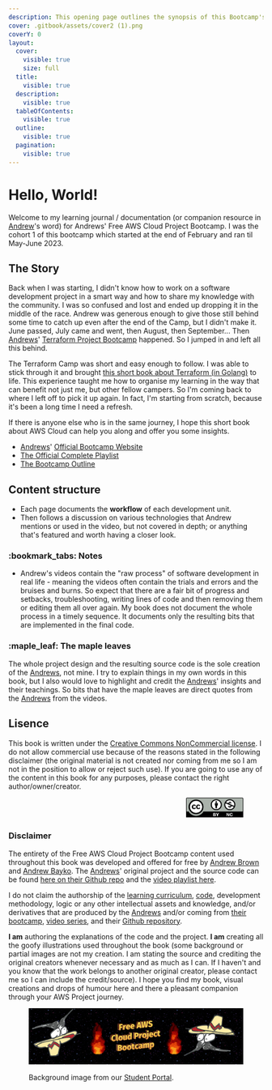 ```yaml
---
description: This opening page outlines the synopsis of this Bootcamp's mysteries.
cover: .gitbook/assets/cover2 (1).png
coverY: 0
layout:
  cover:
    visible: true
    size: full
  title:
    visible: true
  description:
    visible: true
  tableOfContents:
    visible: true
  outline:
    visible: true
  pagination:
    visible: true
---
```


# Hello, World!

Welcome to my learning journal / documentation (or companion resource in [Andrew](https://www.linkedin.com/in/andrew-wc-brown/)'s word) for Andrews' Free AWS Cloud Project Bootcamp. I was the cohort 1 of this bootcamp which started at the end of February and ran til May-June 2023.&#x20;

## The Story

Back when I was starting, I didn't know how to work on a software development project in a smart way and how to share my knowledge with the community. I was so confused and lost and ended up dropping it in the middle of the race. Andrew was generous enough to give those still behind some time to catch up even after the end of the Camp, but I didn't make it. June passed, July came and went, then August, then September... Then [Andrews](https://exampro.co/)' [Terraform Project Bootcamp](https://terraform.cloudprojectbootcamp.com/) happened. So I jumped in and left all this behind.&#x20;

The Terraform Camp was short and easy enough to follow. I was able to stick through it and brought [this short book about Terraform (in Golang)](https://gwen-leigh.gitbook.io/multiverse-of-madness-terraform-with-go/) to life. This experience taught me how to organise my learning in the way that can benefit not just me, but other fellow campers. So I'm coming back to where I left off to pick it up again. In fact, I'm starting from scratch, because it's been a long time I need a refresh.&#x20;

If there is anyone else who is in the same journey, I hope this short book about AWS Cloud can help you along and offer you some insights.

* [Andrews](https://www.exampro.co/)' [Official Bootcamp Website](https://aws.cloudprojectbootcamp.com/)
* [The Official Complete Playlist](https://www.youtube.com/watch?v=8b8SvQHc4Pk\&list=PLBfufR7vyJJ7k25byhRXJldB5AiwgNnWv)
* [The Bootcamp Outline](https://docs.google.com/document/d/19XMyd5zCk7S9QT2q1\_Cg-wvbnBwOge7EgzgvtVCgcz0/edit)



## Content structure

* Each page documents the **workflow** of each development unit.
* Then follows a discussion on various technologies that Andrew mentions or used in the video, but not covered in depth; or anything that's featured and worth having a closer look.

### :bookmark\_tabs: **Notes**&#x20;

* Andrew's videos contain the "raw process" of software development in real life - meaning the videos often contain the trials and errors and the bruises and burns. So expect that there are a fair bit of progress and setbacks, troubleshooting, writing lines of code and then removing them or editing them all over again. My book does not document the whole process in a timely sequence. It documents only the resulting bits that are implemented in the final code.&#x20;

### :maple\_leaf: The maple leaves

The whole project design and the resulting source code is the sole creation of the [Andrews](https://www.exampro.co/), not mine. I try to explain things in my own words in this book, but I also would love to highlight and credit the [Andrews](https://www.exampro.co/)' insights and their teachings. So bits that have the maple leaves are direct quotes from the [Andrews](https://www.exampro.co/) from the videos.



## Lisence

This book is written under the [Creative Commons NonCommercial license](https://en.wikipedia.org/wiki/Creative\_Commons\_NonCommercial\_license). I do not allow commercial use because of the reasons stated in the following disclaimer (the original material is not created nor coming from me so I am not in the position to allow or reject such use). If you are going to use any of the content in this book for any purposes, please contact the right author/owner/creator.&#x20;

<div align="right">

<figure><img src=".gitbook/assets/image (8) (1).png" alt="" width="113"><figcaption></figcaption></figure>

</div>

### Disclaimer

The entirety of the Free AWS Cloud Project Bootcamp content used throughout this book was developed and offered for free by [Andrew Brown](https://www.linkedin.com/in/andrew-wc-brown/) and [Andrew Bayko](https://www.linkedin.com/search/results/all/?fetchDeterministicClustersOnly=true\&heroEntityKey=urn%3Ali%3Afsd\_profile%3AACoAACpgExEBDe45kds7laCsoy-jRoR58KujJp4\&keywords=andrew%20bayko\&origin=RICH\_QUERY\_SUGGESTION\&position=0\&searchId=ecc185ba-8cc3-45f4-929d-a719626ccc1d\&sid=jBQ\&spellCorrectionEnabled=false). The [Andrews](https://exampro.co/)' original project and the source code can be found [here on their Github repo](https://github.com/omenking/aws-bootcamp-cruddur-2023) and the [video playlist here](https://www.youtube.com/watch?v=8b8SvQHc4Pk\&list=PLBfufR7vyJJ7k25byhRXJldB5AiwgNnWv\&ab\_channel=ExamPro).

I do not claim the authorship of the [learning curriculum](https://docs.google.com/document/d/19XMyd5zCk7S9QT2q1\_Cg-wvbnBwOge7EgzgvtVCgcz0/edit), [code](https://github.com/omenking/aws-bootcamp-cruddur-2023), development methodology, logic or any other intellectual assets and knowledge, and/or derivatives that are produced by the [Andrews](https://exampro.co/) and/or coming from [their bootcamp](https://aws.cloudprojectbootcamp.com/), [video series](https://www.youtube.com/watch?v=8b8SvQHc4Pk\&list=PLBfufR7vyJJ7k25byhRXJldB5AiwgNnWv\&ab\_channel=ExamPro), and their [Github repository](https://github.com/omenking/aws-bootcamp-cruddur-2023).&#x20;

**I am** authoring the explanations of the code and the project. **I am** creating all the goofy illustrations used throughout the book (some background or partial images are not my creation. I am stating the source and crediting the original creators whenever necessary and as much as I can. If I haven't and you know that the work belongs to another original creator, please contact me so I can include the credit/source). I hope you find my book, visual creations and drops of humour here and there a pleasant companion through your AWS Project journey.



<div data-full-width="true">

<figure><img src=".gitbook/assets/cover2.png" alt=""><figcaption><p>Background image from our <a href="https://aws.cloudprojectbootcamp.com/">Student Portal</a>.</p></figcaption></figure>

</div>
